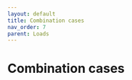 ```yaml
---
layout: default
title: Combination cases
nav_order: 7
parent: Loads
---
```


# Combination cases
